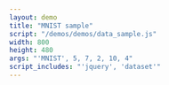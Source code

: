```yaml
---
layout: demo
title: "MNIST sample"
script: "/demos/demos/data_sample.js"
width: 800
height: 480
args: "'MNIST', 5, 7, 2, 10, 4"
script_includes: "'jquery', 'dataset'"
---
```




